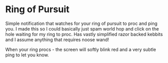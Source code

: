 # Ring of Pursuit

Simple notification that watches for your ring of pursuit to proc and ping you.
I made this so I could basically just spam world hop and click on the hole waiting for my ring to proc.
Has vastly simplified razor backed kebbits and I assume anything that requires noose wand!

When your ring procs - the screen will softly blink red and a very subtle ping to let you know.
